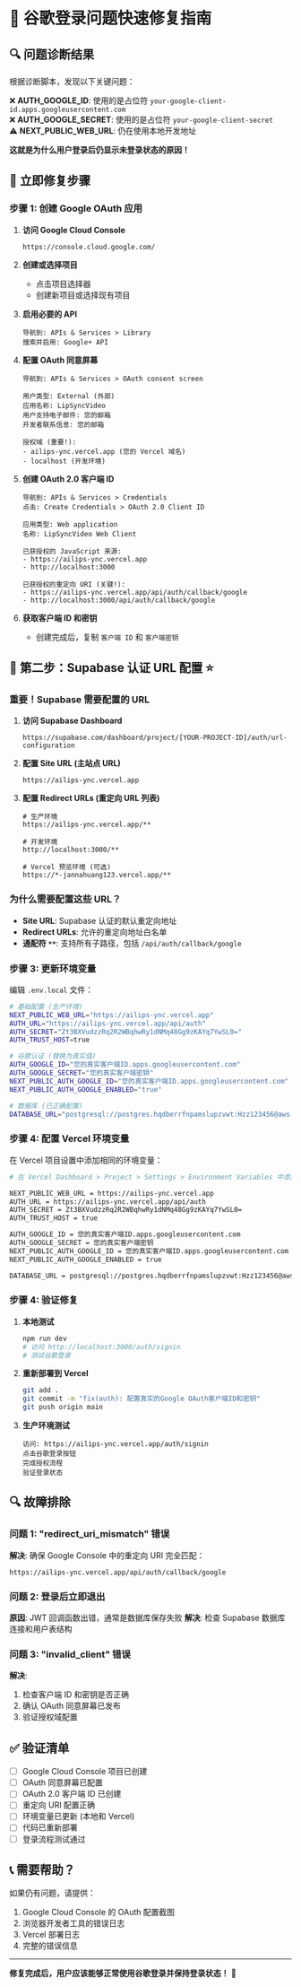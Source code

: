 # 🚨 谷歌登录问题快速修复指南

## 🔍 问题诊断结果

根据诊断脚本，发现以下关键问题：

❌ **AUTH_GOOGLE_ID**: 使用的是占位符 `your-google-client-id.apps.googleusercontent.com`  
❌ **AUTH_GOOGLE_SECRET**: 使用的是占位符 `your-google-client-secret`  
⚠️ **NEXT_PUBLIC_WEB_URL**: 仍在使用本地开发地址

**这就是为什么用户登录后仍显示未登录状态的原因！**

## 🔧 立即修复步骤

### 步骤 1: 创建 Google OAuth 应用

1. **访问 Google Cloud Console**
   ```
   https://console.cloud.google.com/
   ```

2. **创建或选择项目**
   - 点击项目选择器
   - 创建新项目或选择现有项目

3. **启用必要的 API**
   ```
   导航到: APIs & Services > Library
   搜索并启用: Google+ API
   ```

4. **配置 OAuth 同意屏幕**
   ```
   导航到: APIs & Services > OAuth consent screen
   
   用户类型: External (外部)
   应用名称: LipSyncVideo
   用户支持电子邮件: 您的邮箱
   开发者联系信息: 您的邮箱
   
   授权域 (重要!):
   - ailips-ync.vercel.app (您的 Vercel 域名)
   - localhost (开发环境)
   ```

5. **创建 OAuth 2.0 客户端 ID**
   ```
   导航到: APIs & Services > Credentials
   点击: Create Credentials > OAuth 2.0 Client ID
   
   应用类型: Web application
   名称: LipSyncVideo Web Client
   
   已获授权的 JavaScript 来源:
   - https://ailips-ync.vercel.app
   - http://localhost:3000
   
   已获授权的重定向 URI (关键!):
   - https://ailips-ync.vercel.app/api/auth/callback/google
   - http://localhost:3000/api/auth/callback/google
   ```

6. **获取客户端 ID 和密钥**
   - 创建完成后，复制 `客户端 ID` 和 `客户端密钥`

## 🔧 **第二步：Supabase 认证 URL 配置** ⭐

### **重要！Supabase 需要配置的 URL**

1. **访问 Supabase Dashboard**
   ```
   https://supabase.com/dashboard/project/[YOUR-PROJECT-ID]/auth/url-configuration
   ```

2. **配置 Site URL (主站点 URL)**
   ```
   https://ailips-ync.vercel.app
   ```

3. **配置 Redirect URLs (重定向 URL 列表)**
   ```
   # 生产环境
   https://ailips-ync.vercel.app/**

   # 开发环境
   http://localhost:3000/**

   # Vercel 预览环境 (可选)
   https://*-jannahuang123.vercel.app/**
   ```

### **为什么需要配置这些 URL？**
- **Site URL**: Supabase 认证的默认重定向地址
- **Redirect URLs**: 允许的重定向地址白名单
- **通配符 `**`**: 支持所有子路径，包括 `/api/auth/callback/google`

### 步骤 3: 更新环境变量

编辑 `.env.local` 文件：

```bash
# 基础配置 (生产环境)
NEXT_PUBLIC_WEB_URL="https://ailips-ync.vercel.app"
AUTH_URL="https://ailips-ync.vercel.app/api/auth"
AUTH_SECRET="Zt3BXVudzzRq2R2WBqhwRy1dNMq48Gg9zKAYq7YwSL0="
AUTH_TRUST_HOST=true

# 谷歌认证 (替换为真实值)
AUTH_GOOGLE_ID="您的真实客户端ID.apps.googleusercontent.com"
AUTH_GOOGLE_SECRET="您的真实客户端密钥"
NEXT_PUBLIC_AUTH_GOOGLE_ID="您的真实客户端ID.apps.googleusercontent.com"
NEXT_PUBLIC_AUTH_GOOGLE_ENABLED="true"

# 数据库 (已正确配置)
DATABASE_URL="postgresql://postgres.hqdberrfnpamslupzvwt:Hzz123456@aws-0-ap-southeast-1.pooler.supabase.com:6543/postgres"
```

### 步骤 4: 配置 Vercel 环境变量

在 Vercel 项目设置中添加相同的环境变量：

```bash
# 在 Vercel Dashboard > Project > Settings > Environment Variables 中添加:

NEXT_PUBLIC_WEB_URL = https://ailips-ync.vercel.app
AUTH_URL = https://ailips-ync.vercel.app/api/auth
AUTH_SECRET = Zt3BXVudzzRq2R2WBqhwRy1dNMq48Gg9zKAYq7YwSL0=
AUTH_TRUST_HOST = true

AUTH_GOOGLE_ID = 您的真实客户端ID.apps.googleusercontent.com
AUTH_GOOGLE_SECRET = 您的真实客户端密钥
NEXT_PUBLIC_AUTH_GOOGLE_ID = 您的真实客户端ID.apps.googleusercontent.com
NEXT_PUBLIC_AUTH_GOOGLE_ENABLED = true

DATABASE_URL = postgresql://postgres.hqdberrfnpamslupzvwt:Hzz123456@aws-0-ap-southeast-1.pooler.supabase.com:6543/postgres
```

### 步骤 4: 验证修复

1. **本地测试**
   ```bash
   npm run dev
   # 访问 http://localhost:3000/auth/signin
   # 测试谷歌登录
   ```

2. **重新部署到 Vercel**
   ```bash
   git add .
   git commit -m "fix(auth): 配置真实的Google OAuth客户端ID和密钥"
   git push origin main
   ```

3. **生产环境测试**
   ```
   访问: https://ailips-ync.vercel.app/auth/signin
   点击谷歌登录按钮
   完成授权流程
   验证登录状态
   ```

## 🔍 故障排除

### 问题 1: "redirect_uri_mismatch" 错误
**解决**: 确保 Google Console 中的重定向 URI 完全匹配：
```
https://ailips-ync.vercel.app/api/auth/callback/google
```

### 问题 2: 登录后立即退出
**原因**: JWT 回调函数出错，通常是数据库保存失败
**解决**: 检查 Supabase 数据库连接和用户表结构

### 问题 3: "invalid_client" 错误
**解决**: 
1. 检查客户端 ID 和密钥是否正确
2. 确认 OAuth 同意屏幕已发布
3. 验证授权域配置

## ✅ 验证清单

- [ ] Google Cloud Console 项目已创建
- [ ] OAuth 同意屏幕已配置
- [ ] OAuth 2.0 客户端 ID 已创建
- [ ] 重定向 URI 配置正确
- [ ] 环境变量已更新 (本地和 Vercel)
- [ ] 代码已重新部署
- [ ] 登录流程测试通过

## 📞 需要帮助？

如果仍有问题，请提供：
1. Google Cloud Console 的 OAuth 配置截图
2. 浏览器开发者工具的错误日志
3. Vercel 部署日志
4. 完整的错误信息

---

**修复完成后，用户应该能够正常使用谷歌登录并保持登录状态！** 🎉
